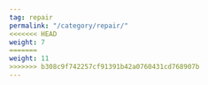 ```yaml
---
tag: repair
permalink: "/category/repair/"
<<<<<<< HEAD
weight: 7
=======
weight: 11
>>>>>>> b308c9f742257cf91391b42a0760431cd768907b
---
```

